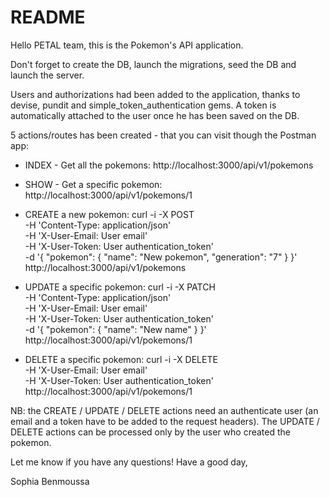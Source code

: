 # README

Hello PETAL team, this is the Pokemon's API application.

Don't forget to create the DB, launch the migrations, seed the DB and launch the server.

Users and authorizations had been added to the application, thanks to devise, pundit and simple_token_authentication gems.
A token is automatically attached to the user once he has been saved on the DB.

5 actions/routes has been created - that you can visit though the Postman app:

- INDEX - Get all the pokemons: http://localhost:3000/api/v1/pokemons

- SHOW - Get a specific pokemon: http://localhost:3000/api/v1/pokemons/1

- CREATE a new pokemon:
  curl -i -X POST \
   -H 'Content-Type: application/json' \
   -H 'X-User-Email: User email' \
   -H 'X-User-Token: User authentication_token' \
   -d '{ "pokemon": { "name": "New pokemon", "generation": "7" } }' \
   http://localhost:3000/api/v1/pokemons

- UPDATE a specific pokemon:
  curl -i -X PATCH \
   -H 'Content-Type: application/json' \
   -H 'X-User-Email: User email' \
   -H 'X-User-Token: User authentication_token' \
   -d '{ "pokemon": { "name": "New name" } }' \
   http://localhost:3000/api/v1/pokemons/1

- DELETE a specific pokemon:
  curl -i -X DELETE \
   -H 'X-User-Email: User email' \
   -H 'X-User-Token: User authentication_token' \
   http://localhost:3000/api/v1/pokemons/1

NB: the CREATE / UPDATE / DELETE actions need an authenticate user (an email and a token have to be added to the request headers).
The UPDATE / DELETE actions can be processed only by the user who created the pokemon.

Let me know if you have any questions!
Have a good day,

Sophia Benmoussa
